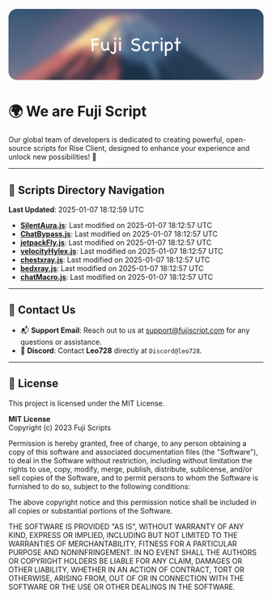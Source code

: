 ![Banner](.github/b.webp)

# 🌍 **We are Fuji Script**

Our global team of developers is dedicated to creating powerful, open-source scripts for Rise Client, designed to enhance your experience and unlock new possibilities! 🌟

---
<!-- SCRIPTS_NAVIGATION_START -->
## 📂 **Scripts Directory Navigation**

**Last Updated**: 2025-01-07 18:12:59 UTC

- **[SilentAura.js](scripts/SilentAura.js)**: Last modified on 2025-01-07 18:12:57 UTC
- **[ChatBypass.js](scripts/ChatBypass.js)**: Last modified on 2025-01-07 18:12:57 UTC
- **[jetpackFly.js](scripts/jetpackFly.js)**: Last modified on 2025-01-07 18:12:57 UTC
- **[velocityHylex.js](scripts/velocityHylex.js)**: Last modified on 2025-01-07 18:12:57 UTC
- **[chestxray.js](scripts/chestxray.js)**: Last modified on 2025-01-07 18:12:57 UTC
- **[bedxray.js](scripts/bedxray.js)**: Last modified on 2025-01-07 18:12:57 UTC
- **[chatMacro.js](scripts/chatMacro.js)**: Last modified on 2025-01-07 18:12:57 UTC

<!-- SCRIPTS_NAVIGATION_END -->

---

## 💬 **Contact Us**  
- 📬 **Support Email**: Reach out to us at [support@fujiscript.com](mailto:support@fujiscript.com) for any questions or assistance.  
- 💬 **Discord**: Contact **Leo728** directly at `Discord@leo728`.

---

## 📜 **License**

This project is licensed under the MIT License.  

**MIT License**  
Copyright (c) 2023 Fuji Scripts  

Permission is hereby granted, free of charge, to any person obtaining a copy of this software and associated documentation files (the "Software"), to deal in the Software without restriction, including without limitation the rights to use, copy, modify, merge, publish, distribute, sublicense, and/or sell copies of the Software, and to permit persons to whom the Software is furnished to do so, subject to the following conditions:  

The above copyright notice and this permission notice shall be included in all copies or substantial portions of the Software.  

THE SOFTWARE IS PROVIDED "AS IS", WITHOUT WARRANTY OF ANY KIND, EXPRESS OR IMPLIED, INCLUDING BUT NOT LIMITED TO THE WARRANTIES OF MERCHANTABILITY, FITNESS FOR A PARTICULAR PURPOSE AND NONINFRINGEMENT. IN NO EVENT SHALL THE AUTHORS OR COPYRIGHT HOLDERS BE LIABLE FOR ANY CLAIM, DAMAGES OR OTHER LIABILITY, WHETHER IN AN ACTION OF CONTRACT, TORT OR OTHERWISE, ARISING FROM, OUT OF OR IN CONNECTION WITH THE SOFTWARE OR THE USE OR OTHER DEALINGS IN THE SOFTWARE.  
